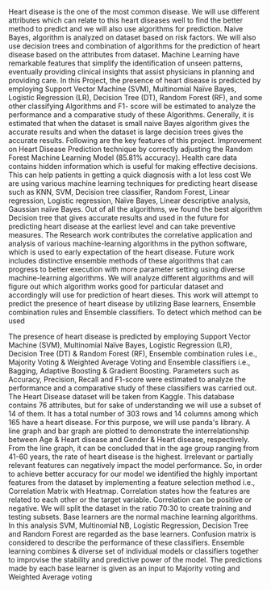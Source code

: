 Heart disease is the one of the most common disease. We will use different attributes which can
relate to this heart diseases well to find the better method to predict and we will also use
algorithms for prediction. Naive Bayes, algorithm is analyzed on dataset based on risk factors.
We will also use decision trees and combination of algorithms for the prediction of heart disease
based on the attributes from dataset. Machine Learning have remarkable features that simplify
the identification of unseen patterns, eventually providing clinical insights that assist physicians
in planning and providing care. In this Project, the presence of heart disease is predicted by
employing Support Vector Machine (SVM), Multinomial Naïve Bayes, Logistic Regression
(LR), Decision Tree (DT), Random Forest (RF), and some other classifying Algorithms and F1-
score will be estimated to analyze the performance and a comparative study of these Algorithms.
Generally, it is estimated that when the dataset is small naive Bayes algorithm gives the accurate
results and when the dataset is large decision trees gives the accurate results. Following are the
key features of this project.
Improvement on Heart Disease Prediction technique by correctly adjusting the Random Forest
Machine Learning Model (85.81% accuracy).
Health care data contains hidden information which is useful for making effective decisions.
This can help patients in getting a quick diagnosis with a lot less cost
We are using various machine learning techniques for predicting heart disease such as
KNN, SVM, Decision tree classifier, Random Forest, Linear regression, Logistic regression, Naïve
Bayes, Linear descriptive analysis, Gaussian naïve Bayes. Out of all the algorithms, we found the
best algorithm Decision tree that gives accurate results and used in the future for predicting heart
disease at the earliest level and can take preventive measures. The Research work contributes the
correlative application and analysis of various machine-learning algorithms in the python software,
which is used to early expectation of the heart disease. Future work includes distinctive ensemble
methods of these algorithms that can progress to better execution with more parameter setting
using diverse machine-learning algorithms.
We will analyze different algorithms and will figure out which algorithm works good for particular
dataset and accordingly will use for prediction of heart dieses. This work will attempt to predict
the presence of heart disease by utilizing Base learners, Ensemble combination rules and Ensemble
classifiers. To detect which method can be used


The presence of heart disease is predicted by employing Support Vector Machine (SVM),
Multinomial Naïve Bayes, Logistic Regression (LR), Decision Tree (DT) & Random Forest (RF),
Ensemble combination rules i.e., Majority Voting & Weighted Average Voting and Ensemble
classifiers i.e., Bagging, Adaptive Boosting & Gradient Boosting. Parameters such as Accuracy,
Precision, Recall and F1-score were estimated to analyze the performance and a comparative study
of these classifiers was carried out.
The Heart Disease dataset will be taken from Kaggle. This database contains 76 attributes,
but for sake of understanding we will use a subset of 14 of them. It has a total number of 303 rows
and 14 columns among which 165 have a heart disease.
For this purpose, we will use panda's library. A line graph and bar graph are plotted to demonstrate
the interrelationship between Age & Heart disease and Gender & Heart disease, respectively. From
the line graph, it can be concluded that in the age group ranging from 41-60 years, the rate of heart
disease is the highest. Irrelevant or partially relevant features can negatively impact the model
performance. So, in order to achieve better accuracy for our model we identified the highly
important features from the dataset by implementing a feature selection method i.e., Correlation
Matrix with Heatmap. Correlation states how the features are related to each other or the target
variable. Correlation can be positive or negative. We will split the dataset in the ratio 70:30 to
create training and testing subsets. Base learners are the normal machine learning algorithms. In
this analysis SVM, Multinomial NB, Logistic Regression, Decision Tree and Random Forest are
regarded as the base learners. Confusion matrix is considered to describe the performance of these
classifiers. Ensemble learning combines & diverse set of individual models or classifiers together
to improvise the stability and predictive power of the model. The predictions made by each base
learner is given as an input to Majority voting and Weighted Average voting
